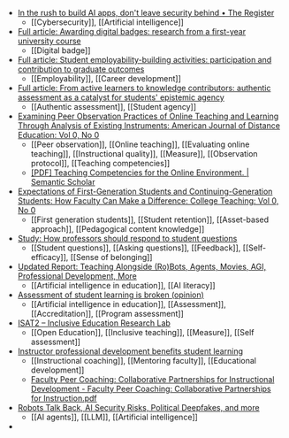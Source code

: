 - [In the rush to build AI apps, don't leave security behind • The Register](https://www.theregister.com/2024/03/17/ai_supply_chain/)
	- [[Cybersecurity]], [[Artificial intelligence]]
- [Full article: Awarding digital badges: research from a first-year university course](https://www.tandfonline.com/doi/full/10.1080/07294360.2024.2315039)
	- [[Digital badge]]
- [Full article: Student employability-building activities: participation and contribution to graduate outcomes](https://www.tandfonline.com/doi/full/10.1080/07294360.2024.2325154)
	- [[Employability]], [[Career development]]
- [Full article: From active learners to knowledge contributors: authentic assessment as a catalyst for students' epistemic agency](https://www.tandfonline.com/doi/full/10.1080/13562517.2024.2332252)
	- [[Authentic assessment]], [[Student agency]]
- [Examining Peer Observation Practices of Online Teaching and Learning Through Analysis of Existing Instruments: American Journal of Distance Education: Vol 0, No 0](https://www.tandfonline.com/doi/abs/10.1080/08923647.2024.2330269)
	- [[Peer observation]], [[Online teaching]], [[Evaluating online teaching]], [[Instructional quality]], [[Measure]], [[Observation protocol]], [[Teaching competencies]]
	- [[PDF] Teaching Competencies for the Online Environment. | Semantic Scholar](https://www.semanticscholar.org/paper/Teaching-Competencies-for-the-Online-Environment.-Farmer-Ramsdale/3cf777a167769ffc46cdfc3c2f51fd11ab37dbc5)
- [Expectations of First-Generation Students and Continuing-Generation Students: How Faculty Can Make a Difference: College Teaching: Vol 0, No 0](https://www.tandfonline.com/doi/abs/10.1080/87567555.2024.2327076)
	- [[First generation students]], [[Student retention]], [[Asset-based approach]], [[Pedagogical content knowledge]]
- [Study: How professors should respond to student questions](https://www.insidehighered.com/news/student-success/academic-life/2024/03/27/study-how-professors-should-respond-student-questions?mc_cid=9fcffb9ae1)
	- [[Student questions]], [[Asking questions]], [[Feedback]], [[Self-efficacy]], [[Sense of belonging]]
- [Updated Report: Teaching Alongside (Ro)Bots, Agents, Movies, AGI, Professional Development, More](https://stefanbauschard.substack.com/p/updated-report-teaching-alongside?isFreemail=true&post_id=143015612&publication_id=1673728&r=1gwis)
	- [[Artificial intelligence in education]], [[AI literacy]]
- [Assessment of student learning is broken (opinion)](https://www.insidehighered.com/opinion/views/2024/03/28/assessment-student-learning-broken-opinion?mc_cid=e66aed5f26)
	- [[Artificial intelligence in education]], [[Assessment]], [[Accreditation]], [[Program assessment]]
- [ISAT2 – Inclusive Education Research Lab](https://inclusiveeducationlab.com/isat2/)
	- [[Open Education]], [[Inclusive teaching]], [[Measure]], [[Self assessment]]
- [Instructor professional development benefits student learning](https://www.insidehighered.com/news/student-success/academic-life/2024/03/26/instructor-professional-development-benefits-student?mc_cid=0e2bc92445)
	- [[Instructional coaching]], [[Mentoring faculty]], [[Educational development]]
	- [Faculty Peer Coaching: Collaborative Partnerships for Instructional Development - Faculty Peer Coaching: Collaborative Partnerships for Instruction.pdf](https://digitalcommons.sacredheart.edu/cgi/viewcontent.cgi?article=1353&context=ced_fac)
- [Robots Talk Back, AI Security Risks, Political Deepfakes, and more](https://www.deeplearning.ai/the-batch/issue-241/)
	- [[AI agents]], [[LLM]], [[Artificial intelligence]]
-